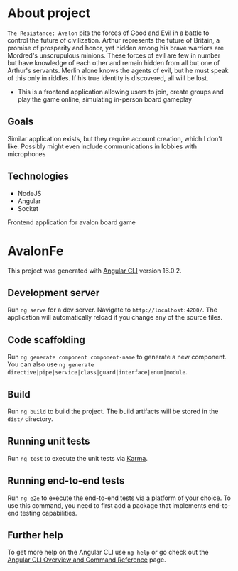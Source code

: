 # About project
`The Resistance: Avalon` pits the forces of Good and Evil in a battle to control the future of civilization. Arthur represents the future of Britain, a promise of prosperity and honor, yet hidden among his brave warriors are Mordred's unscrupulous minions. These forces of evil are few in number but have knowledge of each other and remain hidden from all but one of Arthur's servants. Merlin alone knows the agents of evil, but he must speak of this only in riddles. If his true identity is discovered, all will be lost.

- This is a frontend application allowing users to join, create groups and play the game online, simulating in-person board gameplay

## Goals
Similar application exists, but they require account creation, which I don't like.
Possibly might even include communications in lobbies with microphones

## Technologies
- NodeJS
- Angular
- Socket

Frontend application for avalon board game

# AvalonFe

This project was generated with [Angular CLI](https://github.com/angular/angular-cli) version 16.0.2.

## Development server

Run `ng serve` for a dev server. Navigate to `http://localhost:4200/`. The application will automatically reload if you change any of the source files.

## Code scaffolding

Run `ng generate component component-name` to generate a new component. You can also use `ng generate directive|pipe|service|class|guard|interface|enum|module`.

## Build

Run `ng build` to build the project. The build artifacts will be stored in the `dist/` directory.

## Running unit tests

Run `ng test` to execute the unit tests via [Karma](https://karma-runner.github.io).

## Running end-to-end tests

Run `ng e2e` to execute the end-to-end tests via a platform of your choice. To use this command, you need to first add a package that implements end-to-end testing capabilities.

## Further help

To get more help on the Angular CLI use `ng help` or go check out the [Angular CLI Overview and Command Reference](https://angular.io/cli) page.
